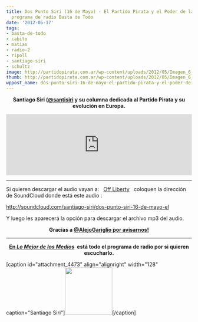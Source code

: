 ```yaml
---
title: Dos Punto Siri (16 de Mayo) - El Partido Pirata y el Poder de la Red -En el
  programa de radio Basta de Todo
date: '2012-05-17'
tags:
- basta-de-todo
- cabito
- matias
- radio-2
- ripoll
- santiago-siri
- schultz
image: http://partidopirata.com.ar/wp-content/uploads/2012/05/Imagen_6_reasonably_small.png
thumb: http://partidopirata.com.ar/wp-content/uploads/2012/05/Imagen_6_reasonably_small-115x115.png
wppost_name: dos-punto-siri-16-de-mayo-el-partido-pirata-y-el-poder-de-la-red-en-el-programa-de-radio-basta-de-todo
---
```


<p style="text-align: center;"><strong>Santiago Siri (<a href="https://twitter.com/#!/@santisiri" target="_blank">@santisiri</a> y su columna dedicada al Partido Pirata y su evolución en Europa.</strong></p>
<iframe src="http://w.soundcloud.com/player/?url=http%3A%2F%2Fapi.soundcloud.com%2Ftracks%2F46625871&amp;show_artwork=true" frameborder="no" scrolling="no" width="100%" height="166"></iframe>

<hr />

Si quieren descargar el audio vayan a:   <a href="http://offliberty.com/" target="_blank">Off Liberty</a>   coloquen la dirección de SoundCloud donde está este audio :

http://soundcloud.com/santiago-siri/dos-punto-siri-16-de-mayo-el

Y luego les aparecerá la opción para descargar el archivo mp3 del audio.
<p style="text-align: center;"><strong>Gracias a <a href="https://twitter.com/#!/AlejoGariglio" target="_blank">@AlejoGariglio por avisarnos!</a></strong></p>


<hr />
<p style="text-align: center;"><strong><a href="http://lomejordelosmedios.blogspot.com/2012/05/matias-ripoll-y-cabito-en-basta-de-todo_14.html" target="_blank">En <em>Lo Mejor de los Medios</em></a>  está todo el programa de radio por si quieren escucharlo.</strong></p>


[caption id="attachment_4473" align="alignright" width="128" caption="Santiago Siri"]<a href="http://partidopirata.com.ar/wp-content/uploads/2012/05/Imagen_6_reasonably_small.png"><img class="size-full wp-image-4473" title="Imagen_6_reasonably_small" src="http://partidopirata.com.ar/wp-content/uploads/2012/05/Imagen_6_reasonably_small.png" alt="" width="128" height="128" /></a>[/caption]
